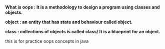 **What is oops : It is a methodology  to design a program using classes and objects.**

**object : an entity that has state and behaviour called object.**

**class : collections of objects is called class/ It is a blueprint for an object.**

this is for practice oops concepts in java
